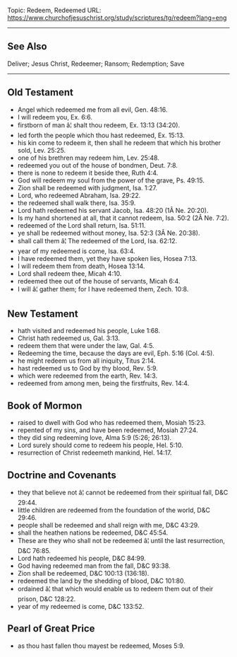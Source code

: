 Topic: Redeem, Redeemed
URL: https://www.churchofjesuschrist.org/study/scriptures/tg/redeem?lang=eng

---

## See Also

Deliver; Jesus Christ, Redeemer; Ransom; Redemption; Save

---

## Old Testament

- Angel which redeemed me from all evil, Gen. 48:16.
- I will redeem you, Ex. 6:6.
- firstborn of man â¦ shalt thou redeem, Ex. 13:13 (34:20).
- led forth the people which thou hast redeemed, Ex. 15:13.
- his kin come to redeem it, then shall he redeem that which his brother sold, Lev. 25:25.
- one of his brethren may redeem him, Lev. 25:48.
- redeemed you out of the house of bondmen, Deut. 7:8.
- there is none to redeem it beside thee, Ruth 4:4.
- God will redeem my soul from the power of the grave, Ps. 49:15.
- Zion shall be redeemed with judgment, Isa. 1:27.
- Lord, who redeemed Abraham, Isa. 29:22.
- the redeemed shall walk there, Isa. 35:9.
- Lord hath redeemed his servant Jacob, Isa. 48:20 (1Â Ne. 20:20).
- Is my hand shortened at all, that it cannot redeem, Isa. 50:2 (2Â Ne. 7:2).
- redeemed of the Lord shall return, Isa. 51:11.
- ye shall be redeemed without money, Isa. 52:3 (3Â Ne. 20:38).
- shall call them â¦ The redeemed of the Lord, Isa. 62:12.
- year of my redeemed is come, Isa. 63:4.
- I have redeemed them, yet they have spoken lies, Hosea 7:13.
- I will redeem them from death, Hosea 13:14.
- Lord shall redeem thee, Micah 4:10.
- redeemed thee out of the house of servants, Micah 6:4.
- I will â¦ gather them; for I have redeemed them, Zech. 10:8.

## New Testament

- hath visited and redeemed his people, Luke 1:68.
- Christ hath redeemed us, Gal. 3:13.
- redeem them that were under the law, Gal. 4:5.
- Redeeming the time, because the days are evil, Eph. 5:16 (Col. 4:5).
- he might redeem us from all iniquity, Titus 2:14.
- hast redeemed us to God by thy blood, Rev. 5:9.
- which were redeemed from the earth, Rev. 14:3.
- redeemed from among men, being the firstfruits, Rev. 14:4.

## Book of Mormon

- raised to dwell with God who has redeemed them, Mosiah 15:23.
- repented of my sins, and have been redeemed, Mosiah 27:24.
- they did sing redeeming love, Alma 5:9 (5:26; 26:13).
- Lord surely should come to redeem his people, Hel. 5:10.
- resurrection of Christ redeemeth mankind, Hel. 14:17.

## Doctrine and Covenants

- they that believe not â¦ cannot be redeemed from their spiritual fall, D&C 29:44.
- little children are redeemed from the foundation of the world, D&C 29:46.
- people shall be redeemed and shall reign with me, D&C 43:29.
- shall the heathen nations be redeemed, D&C 45:54.
- These are they who shall not be redeemed â¦ until the last resurrection, D&C 76:85.
- Lord hath redeemed his people, D&C 84:99.
- God having redeemed man from the fall, D&C 93:38.
- Zion shall be redeemed, D&C 100:13 (136:18).
- redeemed the land by the shedding of blood, D&C 101:80.
- ordained â¦ that which would enable us to redeem them out of their prison, D&C 128:22.
- year of my redeemed is come, D&C 133:52.

## Pearl of Great Price

- as thou hast fallen thou mayest be redeemed, Moses 5:9.

